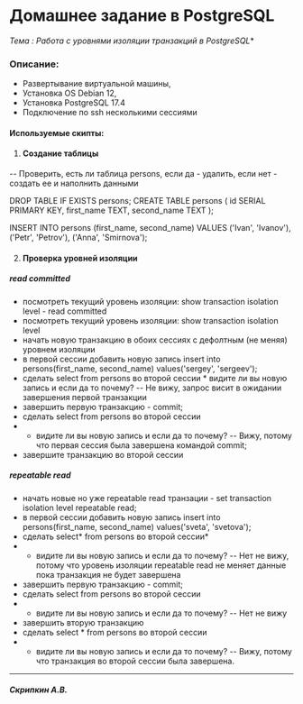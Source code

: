 # Домашнее задание в PostgreSQL 



*Тема : Работа с уровнями изоляции транзакций в PostgreSQL**

### Описание: 
* Развертывание виртуальной машины, 
* Установка OS Debian 12, 
* Установка PostgreSQL 17.4
* Подключение по ssh несколькими сессиями

#### Используемые скипты:

1)  #### Создание таблицы
-- Проверить, есть ли таблица persons, если да - удалить, если нет - создать ее и наполнить данными

DROP TABLE IF EXISTS persons;
CREATE TABLE persons (
    id SERIAL PRIMARY KEY,
    first_name TEXT,
    second_name TEXT
);

INSERT INTO persons (first_name, second_name) VALUES
('Ivan', 'Ivanov'),
('Petr', 'Petrov'),
('Anna', 'Smirnova');

2) #### Проверка уровней изоляции
##### read committed
* посмотреть текущий уровень изоляции: show transaction isolation level - read committed
* посмотреть текущий уровень изоляции: show transaction isolation level
* начать новую транзакцию в обоих сессиях с дефолтным (не меняя) уровнем изоляции
* в первой сессии добавить новую запись insert into persons(first_name, second_name) values('sergey', 'sergeev');
* сделать select from persons во второй сессии * видите ли вы новую запись и если да то почему? -- Не вижу, запрос висит в ожидании завершения первой транзакции
* завершить первую транзакцию - commit;
* сделать select from persons во второй сессии
* - видите ли вы новую запись и если да то почему? -- Вижу, потому что первая сессия была завершена командой  commit;
* завершите транзакцию во второй сессии
##### repeatable read
* начать новые но уже repeatable read транзации - set transaction isolation level repeatable read;
* в первой сессии добавить новую запись insert into persons(first_name, second_name) values('sveta', 'svetova');
* сделать select* from persons во второй сессии*
* - видите ли вы новую запись и если да то почему? -- Нет не вижу, потому что уровень изоляции repeatable read не меняет данные пока транзакция не будет завершена 
* завершить первую транзакцию - commit;
* сделать select from persons во второй сессии
* - видите ли вы новую запись и если да то почему? -- Нет не вижу
* завершить вторую транзакцию
* сделать select * from persons во второй сессии
* - видите ли вы новую запись и если да то почему? -- Вижу, потому что транзакция во второй сессии была завершена.



______________________________
 #### *Скрипкин А.В.*
